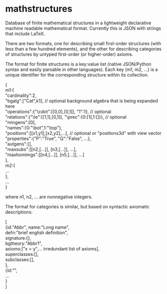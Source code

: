 mathstructures
==============

Database of finite mathematical structures in a lightweight declarative
machine readable mathematical format. Currently this is JSON with strings
that include LaTeX.

There are two formats, one for describing small first-order structures
(with less than a few hundred elements), and the other for describing
categories of structures by untyped first-order (or higher-order) axioms.

The format for finite structures is a key:value list (native JSON/Python 
syntax and easily parsable in other languages). Each key (m1, m2, ...) is 
a unique identifier for the corresponding structure within its collection.

{<br>
m1:{<br>
"cardinality":2,<br> 
"bgalg":["Cat",k1], // optional background algebra that is being expanded here<br>
"operations":{"\\cdot":[[0,0],[0,1]], "1":1}, // optional<br>
"relations":{"\\le":[[1,1],[0,1]], "\\prec":{0:[1],1:[]}}, // optional<br>
"mingens":[0],<br>
"names":{0:"\\bot",1:"\\top"},<br>
"positions":[[x1,y1],[x2,y2],...], // optional or "positions3d" with view vector<br>
"properties":{"P":"True", "Q":"False", ...},<br>
"autgens":[],<br>
"maxsubs":[[n2,[...]], [n3,[...]], ...],<br>
"maxhomimgs":[[n4,[...]], [n5,[...]], ...]<br>
},<br>
m2:{<br>
...<br>
},<br>
...<br>
}

where n1, n2, ... are nonnegative integers.

The format for categories is similar, but based on syntactic axiomatic
descriptions:

[<br>
{id:"Abbr", name:"Long name",<br>
defn:"brief english definition",<br>
signature:{},<br>
bgtheory:"Abbr1",<br>
axioms:["x = y",... irredundant list of axioms],<br>
superclasses:[],<br>
subclasses:[],<br>
},<br>
{id:"",<br>
...<br>
}<br>
]
